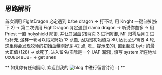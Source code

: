 ## 思路解析
首次调用 FightDragon 必定遇到 babe dragon -> 打不过, 用 Knight 一键自杀(按下 2) -> 第二次调用 FightDragon 肯定遇到 mama dragon -> 听说你血多 -> 用 Priest 一直 holyshield 防御, 并让其回血(按两次 3 进行防御, MP 归零后用 2 进行补充, 这样一轮可以给龙妈奶 12 点血, 因为她初始值为 80, 因此至少需要 4 轮, 这里你会发现牧师的初始血量刚好是 42 点, 嗯... 提示来的), 直到超过 byte 的最大正值 (128) -> 龙死了, 进入留名(实际是一个 UAF 漏洞), 填写 system 所在地址 0x08048DBF -> get shell! 

** 如果你有任何疑问, 欢迎到我的 ![blog](www.qmsharing.space) 中进行留言讨论 : ) **
